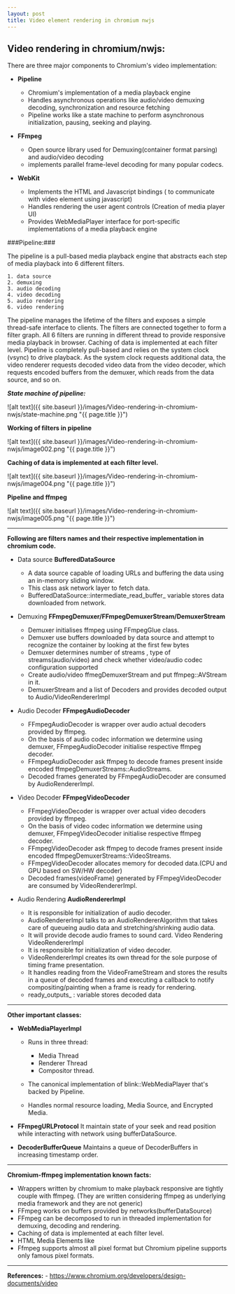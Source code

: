 ```yaml
---
layout: post
title: Video element rendering in chromium nwjs
---
```

## Video rendering in chromium/nwjs:

There are three major components to Chromium's video implementation:

- **Pipeline**
	- Chromium's implementation of a media playback engine
	- Handles asynchronous operations like audio/video demuxing decoding, synchronization and resource fetching
	- Pipeline works like a state machine to perform asynchronous initialization, pausing, seeking and playing.

- **FFmpeg**
	- Open source library used for Demuxing(container format parsing) and audio/video decoding
	- implements parallel frame-level decoding for many popular codecs.

- **WebKit**
	- Implements the HTML and Javascript bindings ( to communicate with video element using javascript)
	- Handles rendering the user agent controls (Creation of media player UI)
	- Provides WebMediaPlayer interface for port-specific implementations of a media playback engine

###Pipeline:###

The pipeline is a pull-based media playback engine that abstracts each step of media playback into 6 different filters.

	1. data source
	2. demuxing 
	3. audio decoding
	4. video decoding 
	5. audio rendering
	6. video rendering 

The pipeline manages the lifetime of the filters and exposes a simple thread-safe interface to clients.  The filters are connected together to form a filter graph. All 6 filters are running in different thread to provide responsive media playback in browser. Caching of data is implemented at each filter level.
Pipeline is completely pull-based and relies on the system clock (vsync) to drive playback.  As the system clock requests additional data, the video renderer requests decoded video data from the video decoder, which requests encoded buffers from the demuxer, which reads from the data source, and so on.   

***State machine of pipeline:***

![alt text]({{ site.baseurl }}/images/Video-rendering-in-chromium-nwjs/state-machine.png "{{ page.title }}")


**Working of filters in pipeline**

![alt text]({{ site.baseurl }}/images/Video-rendering-in-chromium-nwjs/image002.png "{{ page.title }}")


**Caching of data is implemented at each filter level.**

![alt text]({{ site.baseurl }}/images/Video-rendering-in-chromium-nwjs/image004.png "{{ page.title }}")


**Pipeline and ffmpeg**

![alt text]({{ site.baseurl }}/images/Video-rendering-in-chromium-nwjs/image005.png "{{ page.title }}")
 

----------

**Following are filters names and their respective implementation in chromium code.**

- Data source	**BufferedDataSource**
	- A data source capable of loading URLs and buffering the data using an in-memory sliding window.
	- This class ask network layer to fetch data.
	- BufferedDataSource::intermediate_read_buffer_ variable stores data downloaded from network.


- Demuxing	**FFmpegDemuxer/FFmpegDemuxerStream/DemuxerStream**
	- Demuxer initialises ffmpeg using FFmpegGlue class.
	- Demuxer use buffers downloaded by data source and     attempt to recognize the container by looking at the first few bytes
	- Demuxer determines number of streams , type of streams(audio/video) and check whether
 video/audio codec configuration supported
	- Create audio/video ffmegDemuxerStream and put ffmpeg::AVStream in it.
	-  DemuxerStream and a list of Decoders and provides decoded output to Audio/VideoRendererImpl


- Audio Decoder	**FFmpegAudioDecoder**
	- FFmpegAudioDecoder is wrapper over audio actual decoders provided by ffmpeg.
	- On the basis of audio codec information we determine using demuxer, FFmpegAudioDecoder initialise respective ffmpeg decoder.
	-  FFmpegAudioDecoder ask ffmpeg to decode frames present inside encoded ffmpegDemuxerStreams::AudioStreams.
	- Decoded frames generated by FFmpegAudioDecoder are consumed by AudioRendererImpl.


- Video Decoder	**FFmpegVideoDecoder**
	- FFmpegVideoDecoder is wrapper over actual video decoders provided by ffmpeg.
	- On the basis of video codec information we determine using demuxer, FFmpegVideoDecoder initialise respective ffmpeg decoder.
	-  FFmpegVideoDecoder ask ffmpeg to decode frames present inside encoded ffmpegDemuxerStreams::VideoStreams.
	- FFmpegVideoDecoder allocates memory for decoded data.(CPU and GPU based on SW/HW decoder)
	- Decoded frames(videoFrame) generated by FFmpegVideoDecoder are consumed by VideoRendererImpl.


- Audio Rendering	**AudioRendererImpl**
	- It is responsible for initialization of audio decoder.
	- AudioRendererImpl talks to an AudioRendererAlgorithm that takes care of queueing audio data and stretching/shrinking audio data.
	- It will provide decode audio frames to sound card.
	Video Rendering	VideoRendererImpl
	- It is responsible for initialization of video decoder.
	- VideoRendererImpl creates its own thread for the sole purpose of timing frame presentation. 
	- It handles reading from the VideoFrameStream and stores the results in a queue of decoded frames and executing a callback to notify compositing/painting when a frame is ready for rendering.
	- ready_outputs_ : variable stores decoded data

----------

**Other important classes:**

- **WebMediaPlayerImpl** 
	- Runs in three thread:
		- Media Thread
		- Renderer Thread
		- Compositor thread.

	- The canonical implementation of blink::WebMediaPlayer that's backed by Pipeline. 
	- Handles normal resource loading, Media Source, and Encrypted Media.

- **FFmpegURLProtocol**
	It maintain state of your seek and read position while interacting with network using bufferDataSource.
- **DecoderBufferQueue**
	Maintains a queue of DecoderBuffers in increasing timestamp order.


----------

**Chromium-ffmpeg implementation known facts:**

- 	Wrappers written by chromium to make playback responsive are tightly couple with ffmpeg. (They are written considering ffmpeg as underlying media framework and they are not generic)
- 	FFmpeg works on buffers provided by networks(bufferDataSource)
- 	FFmpeg can be decomposed to run in threaded implementation for demuxing, decoding and rendering.
- 	Caching of data is implemented at each filter level.
- 	HTML Media Elements like <audio> <video> and Web audio are depends on chromium-ffmpeg integration. This Media elements uses underlying playback engine (pipeline) and media framework (Ffmpeg).
- 	Ffmpeg supports almost all pixel format but Chromium pipeline supports only famous pixel formats.


----------

**References:**
	- https://www.chromium.org/developers/design-documents/video


